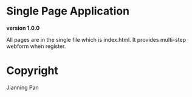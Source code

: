 # Single Page Application

**version 1.0.0**

All pages are in the single file which is index.html.
It provides multi-step webform when register.

# Copyright

Jianning Pan
